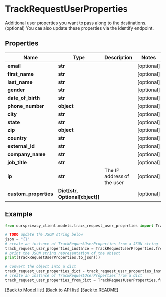 # TrackRequestUserProperties

Additional user properties you want to pass along to the destinations. (optional) You can also update these properties via the identify endpoint.

## Properties

Name | Type | Description | Notes
------------ | ------------- | ------------- | -------------
**email** | **str** |  | [optional] 
**first_name** | **str** |  | [optional] 
**last_name** | **str** |  | [optional] 
**gender** | **str** |  | [optional] 
**date_of_birth** | **str** |  | [optional] 
**phone_number** | **object** |  | [optional] 
**city** | **str** |  | [optional] 
**state** | **str** |  | [optional] 
**zip** | **object** |  | [optional] 
**country** | **str** |  | [optional] 
**external_id** | **str** |  | [optional] 
**company_name** | **str** |  | [optional] 
**job_title** | **str** |  | [optional] 
**ip** | **str** | The IP address of the user | [optional] 
**custom_properties** | **Dict[str, Optional[object]]** |  | [optional] 

## Example

```python
from oursprivacy_client.models.track_request_user_properties import TrackRequestUserProperties

# TODO update the JSON string below
json = "{}"
# create an instance of TrackRequestUserProperties from a JSON string
track_request_user_properties_instance = TrackRequestUserProperties.from_json(json)
# print the JSON string representation of the object
print(TrackRequestUserProperties.to_json())

# convert the object into a dict
track_request_user_properties_dict = track_request_user_properties_instance.to_dict()
# create an instance of TrackRequestUserProperties from a dict
track_request_user_properties_from_dict = TrackRequestUserProperties.from_dict(track_request_user_properties_dict)
```
[[Back to Model list]](../README.md#documentation-for-models) [[Back to API list]](../README.md#documentation-for-api-endpoints) [[Back to README]](../README.md)


